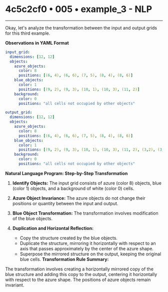# 4c5c2cf0 • 005 • example_3 - NLP

---
Okay, let's analyze the transformation between the input and output grids for this third example.

**Observations in YAML Format**

```yaml
input_grid:
  dimensions: [12, 12]
  objects:
    azure_objects:
      color: 8
      positions: [(6, 4), (6, 6), (7, 5), (8, 4), (8, 6)]
    blue_objects:
      color: 1
      positions: [(9, 2), (9, 3), (10, 1), (10, 3), (11, 2)]
    background:
      color: 0
      positions: "all cells not occupied by other objects"

output_grid:
  dimensions: [12, 12]
  objects:
    azure_objects:
      color: 8
      positions: [(6, 4), (6, 6), (7, 5), (8, 4), (8, 6)]
    blue_objects:
      color: 1
      positions: [(9, 2), (9, 3), (10, 1), (10, 3), (11, 2), (3,2), (3,8), (4,1), (4,3), (4,7), (4,9), (5,2), (5,3), (5,8), (5,9), (9,8), (9,9), (10,7), (10,9), (11,8)]
    background:
      color: 0
      positions: "all cells not occupied by other objects"
```

**Natural Language Program: Step-by-Step Transformation**

1.  **Identify Objects:** The input grid consists of azure (color 8) objects, blue (color 1) objects, and a background of white (color 0) cells.

2.  **Azure Object Invariance:** The azure objects do not change their positions or quantity between the input and output.

3.  **Blue Object Transformation:** The transformation involves modification of the blue objects.

4.  **Duplication and Horizontal Reflection:**

    *   Copy the structure created by the blue objects.
    *  Duplicate the structure, mirroring it horizontally with respect to an axis that passes approximately by the center of the azure shape.
    *   Superpose the mirrored structure on the output, keeping the original blue cells.
**Transformation Rule Summary:**

The transformation involves creating a horizontally mirrored copy of the blue structure and adding this copy to the output, centering it horizontally with respect to the azure shape. The positions of azure objects remain invariant.

